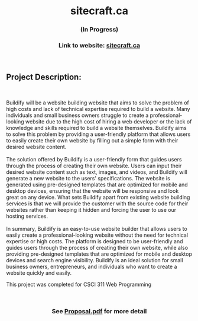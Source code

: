 <h1 align="center">sitecraft.ca</h1>
<h3 align="center">(In Progress)</h3>

<h3 align="center">Link to website: <a href="https://charlijj.github.io/sitecraft.ca/">sitecraft.ca</a></h3>
<br/>

<h2>Project Description:</h2>
<br/>
<p>

Buildify will be a website building website that aims to solve the problem of high costs and lack of technical expertise required to build a website. Many individuals and small business owners struggle to create a professional-looking website due to the high cost of hiring a web developer or the lack of knowledge and skills required to build a website themselves. Buildify aims to solve this problem by providing a user-friendly platform that allows users to easily create their own website by filling out a simple form with their desired website content.
<br/>
<br/>
The solution offered by Buildify is a user-friendly form that guides users through the process of creating their own website. Users can input their desired website content such as text, images, and videos, and Buildify will generate a new website to the users' specifications. The website is generated using pre-designed templates that are optimized for mobile and desktop devices, ensuring that the website will be responsive and look great on any device. What sets Buildify apart from existing website building services is that we will provide the customer with the source code for their websites rather than keeping it hidden and forcing the user to use our hosting services.
<br/>
<br/>
In summary, Buildify is an easy-to-use website builder that allows users to easily create a professional-looking website without the need for technical expertise or high costs. The platform is designed to be user-friendly and guides users through the process of creating their own website, while also providing pre-designed templates that are optimized for mobile and desktop devices and search engine visibility. Buildify is an ideal solution for small business owners, entrepreneurs, and individuals who want to create a website quickly and easily.

<p>
    This project was completed for CSCI 311 Web Programming
</p>

<br/>

<h3 align="center">See <a href="https://github.com/charlijj/sitecraft.ca/blob/main/Proposal.pdf">Proposal.pdf</a> for more detail</a>
